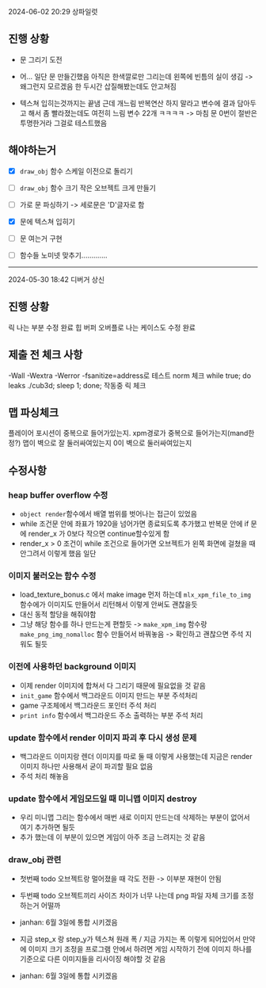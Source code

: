 2024-06-02 20:29
상파일럿


## 진행 상황

- 문 그리기 도전

- 어... 일단 문 만들긴했음 아직은 한색깔로만 그리는데
	왼쪽에 빈틈의 실이 생김
	-> 왜그런지 모르겠음 한 두시간 삽질해봤는데도 안고쳐짐

- 텍스쳐 입히는것까지는 끝냄 근데 개느림
	반복연산 하지 말라고 변수에 결과 담아두고 해서 좀 빨라졌는데도 여전히 느림
	변수 22개 ㅋㅋㅋㅋ
	-> 마침 문 0번이 절반은 투명한거라 그걸로 테스트했음

## 해야하는거

- [X] `draw_obj` 함수 스케일 이전으로 돌리기
- [ ] `draw_obj` 함수 크기 작은 오브젝트 크게 만들기
- [ ] 가로 문 파싱하기 -> 세로문은 'D'글자로 함
- [X] 문에 텍스쳐 입히기
- [ ] 문 여는거 구현
- [ ] 함수들 노미넷 맞추기.............




--------------------------------------------------------------------

2024-05-30 18:42
디버거 상신

## 진행 상황

릭 나는 부분 수정 완료
힙 버퍼 오버플로 나는 케이스도 수정 완료

## 제출 전 체크 사항
-Wall -Wextra -Werror -fsanitize=address로 테스트
norm 체크
while true; do leaks ./cub3d; sleep 1; done; 작동중 릭 체크

## 맵 파싱체크
플레이어 포시션이 중복으로 들어가있는지.
xpm경로가 중복으로 들어가는지(mand한정?)
맵이 벽으로 잘 둘러싸여있는지
0이 벽으로 둘러싸여있는지



## 수정사항

### heap buffer overflow 수정

- `object render`함수에서 배열 범위를 벗어나는 접근이 있었음
- while 조건문 안에 좌표가 1920을 넘어가면 종료되도록 추가했고
	반복문 안에 if 문에 render_x 가 0보다 작으면 continue할수있게 함
- render_x > 0 조건이 while 조건으로 들어가면 오브젝트가 왼쪽 화면에 걸쳤을 때 안그려서
	이렇게 했음 일단

### 이미지 불러오는 함수 수정

- load_texture_bonus.c 에서 make image 먼저 하는데
	`mlx_xpm_file_to_img` 함수에가 이미지도 만들어서 리턴해서 이렇게 안써도 괜찮을듯
- 대신 동적 할당을 해줘야함
- 그냥 해당 함수를 하나 만드는게 편할듯
-> `make_xpm_img` 함수랑 `make_png_img_nomalloc` 함수 만들어서 바꿔놓음
-> 확인하고 괜찮으면 주석 지워도 될듯


### 이전에 사용하던 background 이미지

- 이제 render 이미지에 합쳐서 다 그리기 때문에 필요없을 것 같음
- `init_game` 함수에서 백그라운드 이미지 만드는 부분 주석처리
- game 구조체에서 백그라운드 포인터 주석 처리
- `print info` 함수에서 백그라운드 주소 출력하는 부분 주석 처리


### update 함수에서 render 이미지 파괴 후 다시 생성 문제

- 백그라운드 이미지랑 렌더 이미지를 따로 둘 때 이렇게 사용했는데
	지금은 render 이미지 하나만 사용해서 굳이 파괴할 필요 없음
- 주석 처리 해놓음


### update 함수에서 게임모드일 때 미니맵 이미지 destroy

- 우리 미니맵 그리는 함수에서 매번 새로 이미지 만드는데
	삭제하는 부분이 없어서 여기 추가하면 될듯
- 추가 했는데 이 부분이 있으면 게임이 아주 조금 느려지는 것 같음


### draw_obj 관련

- 첫번째 todo 오브젝트랑 멀어졌을 때 각도 전환 -> 이부분 재현이 안됨
- 두번째 todo 오브젝트끼리 사이즈 차이가 너무 나는데
	png 파일 자체 크기를 조정하는거 어떨까
- janhan: 6월 3일에 통합 시키겠음

- 지금 step_x 랑 step_y가
	텍스쳐 원래 폭 / 지금 가지는 폭
	이렇게 되어있어서 만약에 이미지 크기 조정을 프로그램 안에서 하려면
	게임 시작하기 전에 이미지 하나를 기준으로 다른 이미지들을 리사이징 해야할 것 같음
- janhan: 6월 3일에 통합 시키겠음
